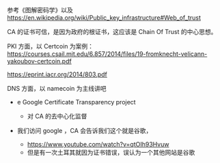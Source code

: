 参考《图解密码学》以及 https://en.wikipedia.org/wiki/Public_key_infrastructure#Web_of_trust 

CA 的证书可信，是因为政府的根证书，这应该是 Chain Of Trust 的中心思想。

PKI 方面，以 Certcoin 为案例：https://courses.csail.mit.edu/6.857/2014/files/19-fromknecht-velicann-yakoubov-certcoin.pdf

https://eprint.iacr.org/2014/803.pdf


DNS 方面，以 namecoin 为主线讲吧


- e Google Certificate Transparency project
  - 对 CA 的去中心化监督

- 我们访问 google ，CA 会告诉我们这个就是谷歌，
  - https://www.youtube.com/watch?v=qtOIh93Hvuw
  - 但是有一次土耳其就因为证书错误，误认为一个其他网站是谷歌
